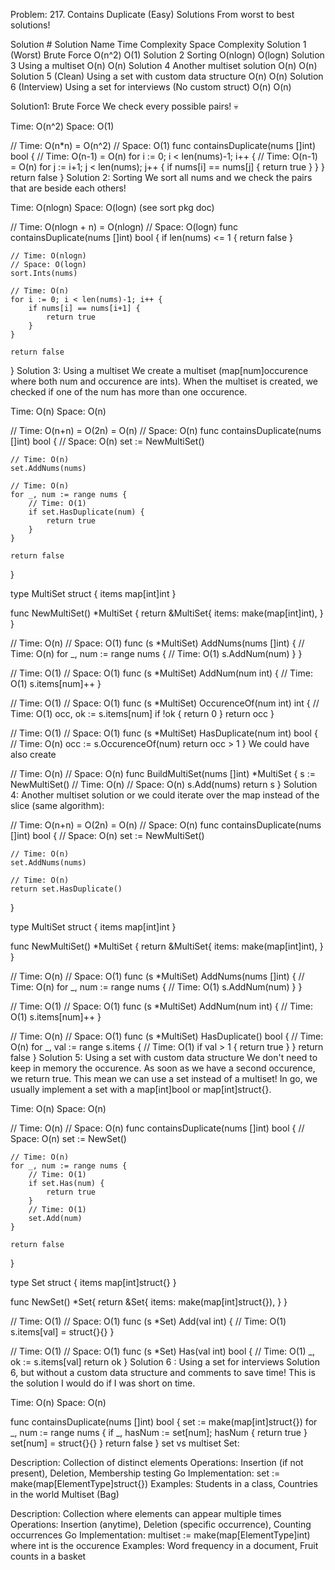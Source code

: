 Problem: 217. Contains Duplicate (Easy)
Solutions
From worst to best solutions!

Solution #	Solution Name	Time Complexity	Space Complexity
Solution 1 (Worst)	Brute Force	O(n^2)	O(1)
Solution 2	Sorting	O(nlogn)	O(logn)
Solution 3	Using a multiset	O(n)	O(n)
Solution 4	Another multiset solution	O(n)	O(n)
Solution 5 (Clean)	Using a set with custom data structure	O(n)	O(n)
Solution 6 (Interview)	Using a set for interviews (No custom struct)	O(n)	O(n)


Solution1: Brute Force
We check every possible pairs! 💀

Time: O(n^2)
Space: O(1)

// Time: O(n*n) = O(n^2)
// Space: O(1)
func containsDuplicate(nums []int) bool {
    // Time: O(n-1) = O(n)
    for i := 0; i < len(nums)-1; i++ {
        // Time: O(n-1) = O(n)
        for j := i+1; j < len(nums); j++ {
            if nums[i] == nums[j] {
                return true
            }
        }
    }
    return false
}
Solution 2: Sorting
We sort all nums and we check the pairs that are beside each others!

Time: O(nlogn)
Space: O(logn) (see sort pkg doc)

// Time: O(nlogn + n) = O(nlogn)
// Space: O(logn)
func containsDuplicate(nums []int) bool {
    if len(nums) <= 1 {
        return false
    }
    
    // Time: O(nlogn)
    // Space: O(logn)
    sort.Ints(nums)
    
    // Time: O(n)
    for i := 0; i < len(nums)-1; i++ {
        if nums[i] == nums[i+1] {
            return true
        }
    }
    
    return false
}
Solution 3: Using a multiset
We create a multiset (map[num]occurence where both num and occurence are ints).
When the multiset is created, we checked if one of the num has more than one occurence.

Time: O(n)
Space: O(n)

// Time: O(n+n) = O(2n) = O(n)
// Space: O(n)
func containsDuplicate(nums []int) bool {
    // Space: O(n)
    set := NewMultiSet()
    
    // Time: O(n)
    set.AddNums(nums)
    
    // Time: O(n)
    for _, num := range nums {
        // Time: O(1)
        if set.HasDuplicate(num) {
            return true
        }
    }
    
    return false
}

type MultiSet struct {
    items map[int]int
}

func NewMultiSet() *MultiSet {
    return &MultiSet{
        items: make(map[int]int),
    }
}

// Time: O(n)
// Space: O(1)
func (s *MultiSet) AddNums(nums []int) {
    // Time: O(n)
    for _, num := range nums {
        // Time: O(1)
        s.AddNum(num)
    }
}

// Time: O(1)
// Space: O(1)
func (s *MultiSet) AddNum(num int) {
    // Time: O(1)
    s.items[num]++
}

// Time: O(1)
// Space: O(1)
func (s *MultiSet) OccurenceOf(num int) int {
    // Time: O(1)
    occ, ok := s.items[num]
    if !ok {
        return 0
    }
    return occ
}

// Time: O(1)
// Space: O(1)
func (s *MultiSet) HasDuplicate(num int) bool {
    // Time: O(n)
    occ := s.OccurenceOf(num)
    return occ > 1
}
We could have also create

// Time: O(n)
// Space: O(n)
func BuildMultiSet(nums []int) *MultiSet {
    s := NewMultiSet()
    // Time: O(n)
    // Space: O(n)
    s.Add(nums)
    return s
}
Solution 4: Another multiset solution
or we could iterate over the map instead of the slice (same algorithm):

// Time: O(n+n) = O(2n) = O(n)
// Space: O(n)
func containsDuplicate(nums []int) bool {
    // Space: O(n)
    set := NewMultiSet()
    
    // Time: O(n)
    set.AddNums(nums)
    
    // Time: O(n)
    return set.HasDuplicate()
}

type MultiSet struct {
    items map[int]int
}

func NewMultiSet() *MultiSet {
    return &MultiSet{
        items: make(map[int]int),
    }
}

// Time: O(n)
// Space: O(1)
func (s *MultiSet) AddNums(nums []int) {
    // Time: O(n)
    for _, num := range nums {
        // Time: O(1)
        s.AddNum(num)
    }
}

// Time: O(1)
// Space: O(1)
func (s *MultiSet) AddNum(num int) {
    // Time: O(1)
    s.items[num]++
}

// Time: O(n)
// Space: O(1)
func (s *MultiSet) HasDuplicate() bool {
    // Time: O(n)
    for _, val := range s.items {
        // Time: O(1)
        if val > 1 {
            return true
        }
    }
    return false
}
Solution 5: Using a set with custom data structure
We don't need to keep in memory the occurence.
As soon as we have a second occurence, we return true.
This mean we can use a set instead of a multiset!
In go, we usually implement a set with a map[int]bool or map[int]struct{}.

Time: O(n)
Space: O(n)

// Time: O(n)
// Space: O(n)
func containsDuplicate(nums []int) bool {
    // Space: O(n)
    set := NewSet()
    
    // Time: O(n)
    for _, num := range nums {
        // Time: O(1)
        if set.Has(num) {
            return true
        }
        // Time: O(1)
        set.Add(num)
    }

    return false
}

type Set struct {
    items map[int]struct{}
}

func NewSet() *Set{
    return &Set{
        items: make(map[int]struct{}),
    }
}

// Time: O(1)
// Space: O(1)
func (s *Set) Add(val int) {
    // Time: O(1)
    s.items[val] = struct{}{}
}

// Time: O(1)
// Space: O(1)
func (s *Set) Has(val int) bool {
    // Time: O(1)
    _, ok := s.items[val]
    return ok
}
Solution 6 : Using a set for interviews
Solution 6, but without a custom data structure and comments to save time! This is the solution I would do if I was short on time.

Time: O(n)
Space: O(n)

func containsDuplicate(nums []int) bool {
    set := make(map[int]struct{})
    for _, num := range nums {
        if _, hasNum := set[num]; hasNum {
            return true
        }
        set[num] = struct{}{}
    }
    return false
}
set vs multiset
Set:

Description: Collection of distinct elements
Operations: Insertion (if not present), Deletion, Membership testing
Go Implementation: set := make(map[ElementType]struct{})
Examples: Students in a class, Countries in the world
Multiset (Bag)

Description: Collection where elements can appear multiple times
Operations: Insertion (anytime), Deletion (specific occurrence), Counting occurrences
Go Implementation: multiset := make(map[ElementType]int) where int is the occurence
Examples: Word frequency in a document, Fruit counts in a basket
